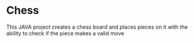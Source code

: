 # Chess
This JAVA project creates a chess board and places pieces on it with the ability to check if the piece makes a valid move
